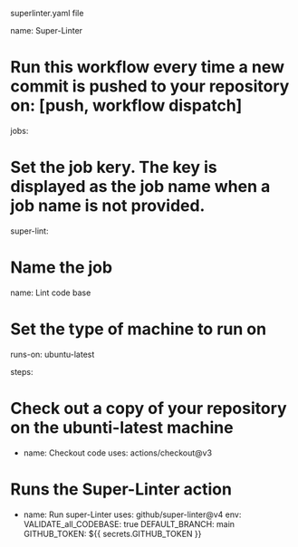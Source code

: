 superlinter.yaml file

name: Super-Linter

# Run this workflow every time a new commit is pushed to your repository on: [push, workflow dispatch]

jobs:
  # Set the job kery. The key is displayed as the job name when a job name is not provided.
  super-lint:
  # Name the job
  name:     Lint code base
  # Set the type of machine to run on
  runs-on:  ubuntu-latest

steps:
# Check out a copy of your repository on the ubunti-latest machine
  - name:   Checkout code
    uses:   actions/checkout@v3

# Runs the Super-Linter action
  - name:   Run super-Linter
    uses:   github/super-linter@v4
     env:
          VALIDATE_all_CODEBASE:  true
          DEFAULT_BRANCH:         main
          GITHUB_TOKEN:           ${{ secrets.GITHUB_TOKEN }}
  
  
